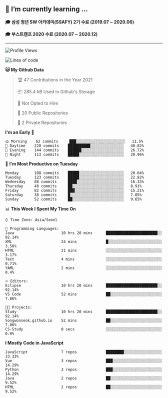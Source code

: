 ## 🌱 I’m currently learning ...

**🎓 삼성 청년 SW 아카데미(SSAFY) 2기 수료 (2019.07 ~ 2020.06)**

**🎓 부스트캠프 2020 수료 (2020.07 ~ 2020.12)**
 
-----

<!--START_SECTION:waka-->
![Profile Views](http://img.shields.io/badge/Profile%20Views-13-blue)

![Lines of code](https://img.shields.io/badge/From%20Hello%20World%20I%27ve%20Written-2.9%20million%20lines%20of%20code-blue)

**🐱 My Github Data** 

> 🏆 47 Contributions in the Year 2021
 > 
> 📦 285.4 kB Used in Github's Storage 
 > 
> 🚫 Not Opted to Hire
 > 
> 📜 20 Public Repositories 
 > 
> 🔑 2 Private Repositories  
 > 
**I'm an Early 🐤** 

```text
🌞 Morning    62 commits     ███░░░░░░░░░░░░░░░░░░░░░░   11.5% 
🌆 Daytime    220 commits    ██████████░░░░░░░░░░░░░░░   40.82% 
🌃 Evening    144 commits    ██████░░░░░░░░░░░░░░░░░░░   26.72% 
🌙 Night      113 commits    █████░░░░░░░░░░░░░░░░░░░░   20.96%

```
📅 **I'm Most Productive on Tuesday** 

```text
Monday       108 commits    █████░░░░░░░░░░░░░░░░░░░░   20.04% 
Tuesday      123 commits    █████░░░░░░░░░░░░░░░░░░░░   22.82% 
Wednesday    88 commits     ████░░░░░░░░░░░░░░░░░░░░░   16.33% 
Thursday     48 commits     ██░░░░░░░░░░░░░░░░░░░░░░░   8.91% 
Friday       82 commits     ███░░░░░░░░░░░░░░░░░░░░░░   15.21% 
Saturday     38 commits     █░░░░░░░░░░░░░░░░░░░░░░░░   7.05% 
Sunday       52 commits     ██░░░░░░░░░░░░░░░░░░░░░░░   9.65%

```


📊 **This Week I Spent My Time On** 

```text
⌚︎ Time Zone: Asia/Seoul

💬 Programming Languages: 
Java                     10 hrs 20 mins      ███████████████████████░░   92.14% 
XML                      24 mins             █░░░░░░░░░░░░░░░░░░░░░░░░   3.58% 
HTML                     21 mins             ░░░░░░░░░░░░░░░░░░░░░░░░░   3.17% 
Text                     4 mins              ░░░░░░░░░░░░░░░░░░░░░░░░░   0.71% 
YAML                     2 mins              ░░░░░░░░░░░░░░░░░░░░░░░░░   0.4%

🔥 Editors: 
Eclipse                  10 hrs 20 mins      ███████████████████████░░   92.14% 
VS Code                  52 mins             ██░░░░░░░░░░░░░░░░░░░░░░░   7.86%

🐱‍💻 Projects: 
Study                    10 hrs 20 mins      ███████████████████████░░   92.14% 
Songwonseok.github.io    52 mins             ██░░░░░░░░░░░░░░░░░░░░░░░   7.86% 
CS-Study                 0 secs              ░░░░░░░░░░░░░░░░░░░░░░░░░   0.0%

```

**I Mostly Code in JavaScript** 

```text
JavaScript               7 repos             ████████░░░░░░░░░░░░░░░░░   33.33% 
Vue                      3 repos             ███░░░░░░░░░░░░░░░░░░░░░░   14.29% 
Python                   3 repos             ███░░░░░░░░░░░░░░░░░░░░░░   14.29% 
Java                     2 repos             ██░░░░░░░░░░░░░░░░░░░░░░░   9.52% 
HTML                     2 repos             ██░░░░░░░░░░░░░░░░░░░░░░░   9.52%

```



<!--END_SECTION:waka-->
